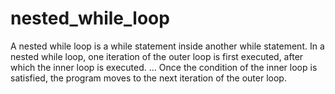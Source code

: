# nested_while_loop
A nested while loop is a while statement inside another while statement. In a nested while loop, one iteration of the outer loop is first executed, after which the inner loop is executed. ... Once the condition of the inner loop is satisfied, the program moves to the next iteration of the outer loop.
